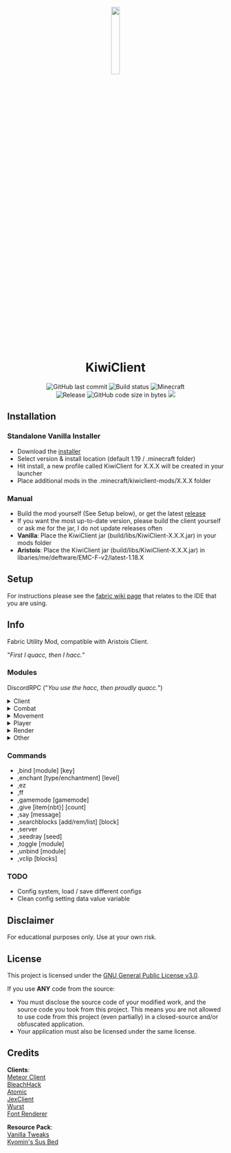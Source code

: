 <p align="center">
<img src="https://cdn.discordapp.com/emojis/783170477115965480.gif?v=1" width="20%"/>
</p>

<h1 align="center">KiwiClient</h1>

<div align="center">
    <img src="https://img.shields.io/github/last-commit/TangyKiwi/KiwiClient" alt="GitHub last commit"/>
    <img src="https://img.shields.io/github/workflow/status/TangyKiwi/KiwiClient/build" alt="Build status"/>
    <img src="https://img.shields.io/badge/MC-1.19.2-brightgreen.svg" alt="Minecraft"/>
    <br>
    <img src="https://img.shields.io/github/v/release/TangyKiwi/KiwiClient.svg" alt="Release"/>
    <img src="https://img.shields.io/github/languages/code-size/TangyKiwi/KiwiClient" alt="GitHub code size in bytes"/>
    <img src="https://img.shields.io/tokei/lines/github/TangyKiwi/KiwiClient"/>
    <br>
</div>


## Installation
### Standalone Vanilla Installer
- Download the [installer](https://github.com/TangyKiwi/KiwiClient-Installer/releases)
- Select version & install location (default 1.19 / .minecraft folder)
- Hit install, a new profile called KiwiClient for X.X.X will be created in your launcher
- Place additional mods in the .minecraft/kiwiclient-mods/X.X.X folder
### Manual
- Build the mod yourself (See Setup below), or get the latest [release](https://github.com/TangyKiwi/KiwiClient/releases)
- If you want the most up-to-date version, please build the client yourself or ask me for the jar, I do not update releases often
- **Vanilla**: Place the KiwiClient jar (build/libs/KiwiClient-X.X.X.jar) in your mods folder
- **Aristois**: Place the KiwiClient jar (build/libs/KiwiClient-X.X.X.jar) in libaries/me/deftware/EMC-F-v2/latest-1.18.X

## Setup

For instructions please see the [fabric wiki page](https://fabricmc.net/wiki/tutorial:setup) that relates to the IDE that you are using.

## Info

Fabric Utility Mod, compatible with Aristois Client.

"_First I quacc, then I hacc._"

### Modules

DiscordRPC ("_You use the hacc, then proudly quacc._")

<details>
<summary>Client</summary>
- ActiveMods<br>
- BetterChat<br>
- BetterTab<br>
- ClickGui<br>
- Compass<br>
- HUD<br>
- InventoryViewer<br>
- MountHUD<br>  
- NoScoreboard<br>
- PotionTimers<br>
- Time<br>
- Tooltips<br>
- VanillaSpoof<br>
</details>

<details>
<summary>Combat</summary>
- Criticals<br>
- TriggerBot<br>
</details>

<details>
<summary>Movement</summary>
- BoatPhase<br>
- ElytraFly<br>
- EntityFly<br>
- FastBridge<br>
- Fly<br>
- InvMove<br>
- NoFall<br>
- SafeWalk<br>
- Speed<br>
</details>

<details>
<summary>Player</summary>
- AntiBlind<br>
- AntiHunger<br>
- ArmorSwap<br>
- AutoContainer<br>
- AutoTool<br>
</details>

<details>
<summary>Render</summary>
- ESP<br>
- Freecam<br>
- Fullbright<br>
- ItemPhysics<br>
- Nametags<br>
- NoPortal<br>
- NoRender<br>
- Search<br>
- SeedRay<br>
- StorageESP<br>
- TNTimer<br>
- Tracers<br>
- XRay<br>
- Zoom<br>
</details>

<details>
<summary>Other</summary>
- Background<br>
- Cape<br>
- Deadmau5Ears<br>
- LoadingScreen<br>
- MainMenu<br>
</details>

### Commands
- ,bind [module] [key]
- ,enchant [type/enchantment] [level]
- ,ez
- ,ff
- ,gamemode [gamemode]
- ,give [item{nbt}] [count]
- ,say [message]
- ,searchblocks [add/rem/list] [block]
- ,server
- ,seedray [seed]
- ,toggle [module]
- ,unbind [module]
- ,vclip [blocks]

### TODO
- Config system, load / save different configs
- Clean config setting data value variable

## Disclaimer

For educational purposes only. Use at your own risk.

## License

This project is licensed under the [GNU General Public License v3.0](https://www.gnu.org/licenses/gpl-3.0.en.html).

If you use **ANY** code from the source:
- You must disclose the source code of your modified work, and the source code you took from this project. This means you are not allowed to use code from this project (even partially) in a closed-source and/or obfuscated application.
- Your application must also be licensed under the same license.


## Credits
**Clients**:  
[Meteor Client](https://github.com/MeteorDevelopment/meteor-client)  
[BleachHack](https://github.com/BleachDrinker420/BleachHack)  
[Atomic](https://gitlab.com/0x151/atomic)  
[JexClient](https://github.com/DustinRepo/JexClient)  
[Wurst](https://github.com/Wurst-Imperium/Wurst7)  
[Font Renderer](https://github.com/SprayDown/CustomFont-Rendering)

**Resource Pack**:  
[Vanilla Tweaks](https://vanillatweaks.net/picker/resource-packs/)  
[Kyomin's Sus Bed](https://www.mediafire.com/file/xero5355lcpa48e/%2521_%25C2%25A74Bedless_Noob_%25C2%25A7b200k_%255B128x%255D.zip/file)
